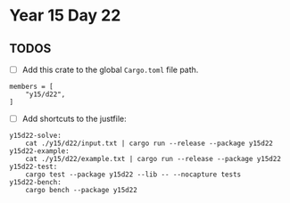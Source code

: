 # Year 15 Day 22

## TODOS

- [ ] Add this crate to the global `Cargo.toml` file path.

```
members = [
    "y15/d22",
]
```

- [ ] Add shortcuts to the justfile:

```
y15d22-solve:
    cat ./y15/d22/input.txt | cargo run --release --package y15d22
y15d22-example:
    cat ./y15/d22/example.txt | cargo run --release --package y15d22
y15d22-test:
    cargo test --package y15d22 --lib -- --nocapture tests
y15d22-bench:
    cargo bench --package y15d22
```